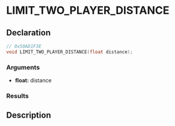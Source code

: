 # LIMIT_TWO_PLAYER_DISTANCE

## Declaration
```cpp
// 0x50AD1F3E
void LIMIT_TWO_PLAYER_DISTANCE(float distance);
```

### Arguments
- **float:** distance

### Results

## Description
